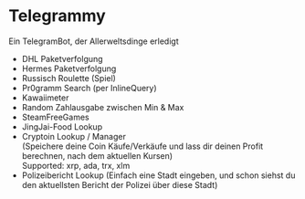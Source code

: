 # Telegrammy
Ein TelegramBot, der Allerweltsdinge erledigt  
- DHL Paketverfolgung  
- Hermes Paketverfolgung  
- Russisch Roulette (Spiel)  
- Pr0gramm Search (per InlineQuery)  
- Kawaiimeter  
- Random Zahlausgabe zwischen Min & Max
- SteamFreeGames
- JingJai-Food Lookup
- Cryptoin Lookup / Manager  
(Speichere deine Coin Käufe/Verkäufe und lass dir deinen Profit berechnen, nach dem aktuellen Kursen)  
Supported: xrp, ada, trx, xlm
- Polizeibericht Lookup (Einfach eine Stadt eingeben, und schon siehst du den aktuellsten Bericht der Polizei über diese Stadt)
